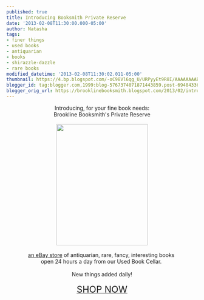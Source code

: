 ```yaml
---
published: true
title: Introducing Booksmith Private Reserve
date: '2013-02-08T11:30:00.000-05:00'
author: Natasha
tags:
- finer things
- used books
- antiquarian
- books
- shirazzle-dazzle
- rare books
modified_datetime: '2013-02-08T11:30:02.011-05:00'
thumbnail: https://4.bp.blogspot.com/-oC98Vl6qg_U/URPyyEt9R8I/AAAAAAAABIQ/lnMzZ3xwJXU/s72-c/finereserve.jpg
blogger_id: tag:blogger.com,1999:blog-5767374071871443859.post-6940433684671181713
blogger_orig_url: https://brooklinebooksmith.blogspot.com/2013/02/introducing-booksmith-private-reserve.html
---
```


<div class="separator" style="clear: both; text-align: center;">Introducing, for your fine book needs:</div><div class="separator" style="clear: both; text-align: center;">Brookline Booksmith's Private Reserve</div><div class="separator" style="clear: both; text-align: center;"><br /></div><div class="separator" style="clear: both; text-align: center;"><a href="https://www.ebay.com/sch/ng.aesthetica/m.html?_nkw=&amp;_armrs=1&amp;_from=&amp;_ipg=&amp;_trksid=p3686"><img border="0" height="320" src="https://4.bp.blogspot.com/-oC98Vl6qg_U/URPyyEt9R8I/AAAAAAAABIQ/lnMzZ3xwJXU/s320/finereserve.jpg" width="240" /></a></div><br /><div style="text-align: center;"><a href="https://www.ebay.com/sch/ng.aesthetica/m.html?_nkw=&amp;_armrs=1&amp;_from=&amp;_ipg=&amp;_trksid=p3686">an eBay store</a> of antiquarian, rare, fancy, interesting books&nbsp;</div><div style="text-align: center;">open 24 hours a day from our Used Book Cellar.&nbsp;</div><div style="text-align: center;"><br /></div><div style="text-align: center;">New things added daily!</div><div style="text-align: center;"><br /></div><div style="text-align: center;"><a href="https://www.ebay.com/sch/ng.aesthetica/m.html?_nkw=&amp;_armrs=1&amp;_from=&amp;_ipg=&amp;_trksid=p3686"><span style="font-size: x-large;">SHOP NOW</span></a></div>